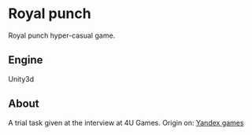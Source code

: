 # Royal punch
Royal punch hyper-casual game.

## Engine
Unity3d

## About
 A trial task given at the interview at 4U Games.
 Origin on: [Yandex games](https://yandex.ru/games/developer?name=4U%20Games#app=250309)
 
